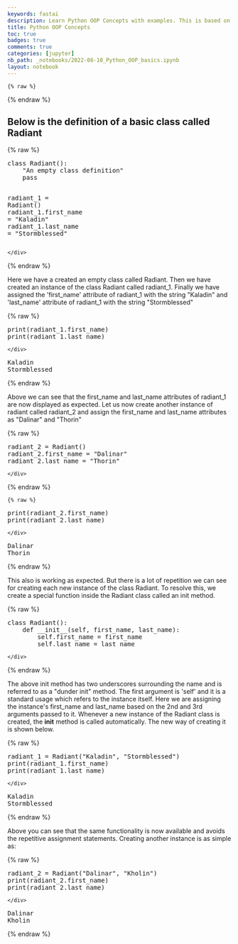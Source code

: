 ```yaml
---
keywords: fastai
description: Learn Python OOP Concepts with examples. This is based on the wonderful YouTube playlist by Corey Schafer:  https://coreyms.com/development/python/python-oop-tutorials-complete-series
title: Python OOP Concepts
toc: true 
badges: true
comments: true
categories: [jupyter]
nb_path: _notebooks/2022-08-10_Python_OOP_basics.ipynb
layout: notebook
---
```


<!--
#################################################
### THIS FILE WAS AUTOGENERATED! DO NOT EDIT! ###
#################################################
# file to edit: _notebooks/2022-08-10_Python_OOP_basics.ipynb
-->

<div class="container" id="notebook-container">
        
    {% raw %}
    
<div class="cell border-box-sizing code_cell rendered">

</div>
    {% endraw %}

<div class="cell border-box-sizing text_cell rendered"><div class="inner_cell">
<div class="text_cell_render border-box-sizing rendered_html">
<h2 id="Below-is-the-definition-of-a-basic-class-called-Radiant">Below is the definition of a basic class called Radiant<a class="anchor-link" href="#Below-is-the-definition-of-a-basic-class-called-Radiant"> </a></h2>
</div>
</div>
</div>
    {% raw %}
    
<div class="cell border-box-sizing code_cell rendered">
<div class="input">

<div class="inner_cell">
    <div class="input_area">
<div class=" highlight hl-ipython3"><pre><span></span><span class="k">class</span> <span class="nc">Radiant</span><span class="p">():</span>
    <span class="s2">&quot;An empty class definition&quot;</span>
    <span class="k">pass</span>

<span class="n">radiant_1</span> <span class="o">=</span> <span class="n">Radiant</span><span class="p">()</span>
<span class="n">radiant_1</span><span class="o">.</span><span class="n">first_name</span> <span class="o">=</span> <span class="s2">&quot;Kaladin&quot;</span>
<span class="n">radiant_1</span><span class="o">.</span><span class="n">last_name</span> <span class="o">=</span> <span class="s2">&quot;Stormblessed&quot;</span>
</pre></div>

    </div>
</div>
</div>

</div>
    {% endraw %}

<div class="cell border-box-sizing text_cell rendered"><div class="inner_cell">
<div class="text_cell_render border-box-sizing rendered_html">
<p>Here we have a created an empty class called Radiant. Then we have created an instance of the class Radiant called radiant_1. Finally we have assigned the 'first_name' attribute of radiant_1 with the string "Kaladin" and 'last_name' attribute of radiant_1 with the string "Stormblessed"</p>

</div>
</div>
</div>
    {% raw %}
    
<div class="cell border-box-sizing code_cell rendered">
<div class="input">

<div class="inner_cell">
    <div class="input_area">
<div class=" highlight hl-ipython3"><pre><span></span><span class="nb">print</span><span class="p">(</span><span class="n">radiant_1</span><span class="o">.</span><span class="n">first_name</span><span class="p">)</span>
<span class="nb">print</span><span class="p">(</span><span class="n">radiant_1</span><span class="o">.</span><span class="n">last_name</span><span class="p">)</span>
</pre></div>

    </div>
</div>
</div>

<div class="output_wrapper">
<div class="output">

<div class="output_area">

<div class="output_subarea output_stream output_stdout output_text">
<pre>Kaladin
Stormblessed
</pre>
</div>
</div>

</div>
</div>

</div>
    {% endraw %}

<div class="cell border-box-sizing text_cell rendered"><div class="inner_cell">
<div class="text_cell_render border-box-sizing rendered_html">
<p>Above we can see that the first_name and last_name attributes of radiant_1 are now displayed as expected. Let us now create another instance of radiant called radiant_2 and assign the first_name and last_name attributes as "Dalinar" and "Thorin"</p>

</div>
</div>
</div>
    {% raw %}
    
<div class="cell border-box-sizing code_cell rendered">
<div class="input">

<div class="inner_cell">
    <div class="input_area">
<div class=" highlight hl-ipython3"><pre><span></span><span class="n">radiant_2</span> <span class="o">=</span> <span class="n">Radiant</span><span class="p">()</span>
<span class="n">radiant_2</span><span class="o">.</span><span class="n">first_name</span> <span class="o">=</span> <span class="s2">&quot;Dalinar&quot;</span>
<span class="n">radiant_2</span><span class="o">.</span><span class="n">last_name</span> <span class="o">=</span> <span class="s2">&quot;Thorin&quot;</span>
</pre></div>

    </div>
</div>
</div>

</div>
    {% endraw %}

    {% raw %}
    
<div class="cell border-box-sizing code_cell rendered">
<div class="input">

<div class="inner_cell">
    <div class="input_area">
<div class=" highlight hl-ipython3"><pre><span></span><span class="nb">print</span><span class="p">(</span><span class="n">radiant_2</span><span class="o">.</span><span class="n">first_name</span><span class="p">)</span>
<span class="nb">print</span><span class="p">(</span><span class="n">radiant_2</span><span class="o">.</span><span class="n">last_name</span><span class="p">)</span>
</pre></div>

    </div>
</div>
</div>

<div class="output_wrapper">
<div class="output">

<div class="output_area">

<div class="output_subarea output_stream output_stdout output_text">
<pre>Dalinar
Thorin
</pre>
</div>
</div>

</div>
</div>

</div>
    {% endraw %}

<div class="cell border-box-sizing text_cell rendered"><div class="inner_cell">
<div class="text_cell_render border-box-sizing rendered_html">
<p>This also is working as expected. But there is a lot of repetition we can see for creating each new instance of the class Radiant. To resolve this, we create a special function inside the Radiant class called an init method.</p>

</div>
</div>
</div>
    {% raw %}
    
<div class="cell border-box-sizing code_cell rendered">
<div class="input">

<div class="inner_cell">
    <div class="input_area">
<div class=" highlight hl-ipython3"><pre><span></span><span class="k">class</span> <span class="nc">Radiant</span><span class="p">():</span>
    <span class="k">def</span> <span class="fm">__init__</span><span class="p">(</span><span class="bp">self</span><span class="p">,</span> <span class="n">first_name</span><span class="p">,</span> <span class="n">last_name</span><span class="p">):</span>
        <span class="bp">self</span><span class="o">.</span><span class="n">first_name</span> <span class="o">=</span> <span class="n">first_name</span>
        <span class="bp">self</span><span class="o">.</span><span class="n">last_name</span> <span class="o">=</span> <span class="n">last_name</span>
</pre></div>

    </div>
</div>
</div>

</div>
    {% endraw %}

<div class="cell border-box-sizing text_cell rendered"><div class="inner_cell">
<div class="text_cell_render border-box-sizing rendered_html">
<p>The above init method has two underscores surrounding the name and is referred to as a "dunder init" method. The first argument is 'self' and it is a standard usage which refers to the instance itself. Here we are assigning the instance's first_name and last_name based on the 2nd and 3rd arguments passed to it. Whenever a new instance of the Radiant class is created, the <strong>init</strong> method is called automatically. The new way of creating it is shown below.</p>

</div>
</div>
</div>
    {% raw %}
    
<div class="cell border-box-sizing code_cell rendered">
<div class="input">

<div class="inner_cell">
    <div class="input_area">
<div class=" highlight hl-ipython3"><pre><span></span><span class="n">radiant_1</span> <span class="o">=</span> <span class="n">Radiant</span><span class="p">(</span><span class="s2">&quot;Kaladin&quot;</span><span class="p">,</span> <span class="s2">&quot;Stormblessed&quot;</span><span class="p">)</span>
<span class="nb">print</span><span class="p">(</span><span class="n">radiant_1</span><span class="o">.</span><span class="n">first_name</span><span class="p">)</span>
<span class="nb">print</span><span class="p">(</span><span class="n">radiant_1</span><span class="o">.</span><span class="n">last_name</span><span class="p">)</span>
</pre></div>

    </div>
</div>
</div>

<div class="output_wrapper">
<div class="output">

<div class="output_area">

<div class="output_subarea output_stream output_stdout output_text">
<pre>Kaladin
Stormblessed
</pre>
</div>
</div>

</div>
</div>

</div>
    {% endraw %}

<div class="cell border-box-sizing text_cell rendered"><div class="inner_cell">
<div class="text_cell_render border-box-sizing rendered_html">
<p>Above you can see that the same functionality is now available and avoids the repetitive assignment statements. Creating another instance is as simple as:</p>

</div>
</div>
</div>
    {% raw %}
    
<div class="cell border-box-sizing code_cell rendered">
<div class="input">

<div class="inner_cell">
    <div class="input_area">
<div class=" highlight hl-ipython3"><pre><span></span><span class="n">radiant_2</span> <span class="o">=</span> <span class="n">Radiant</span><span class="p">(</span><span class="s2">&quot;Dalinar&quot;</span><span class="p">,</span> <span class="s2">&quot;Kholin&quot;</span><span class="p">)</span>
<span class="nb">print</span><span class="p">(</span><span class="n">radiant_2</span><span class="o">.</span><span class="n">first_name</span><span class="p">)</span>
<span class="nb">print</span><span class="p">(</span><span class="n">radiant_2</span><span class="o">.</span><span class="n">last_name</span><span class="p">)</span>
</pre></div>

    </div>
</div>
</div>

<div class="output_wrapper">
<div class="output">

<div class="output_area">

<div class="output_subarea output_stream output_stdout output_text">
<pre>Dalinar
Kholin
</pre>
</div>
</div>

</div>
</div>

</div>
    {% endraw %}

<div class="cell border-box-sizing text_cell rendered"><div class="inner_cell">
<div class="text_cell_render border-box-sizing rendered_html">

</div>
</div>
</div>
</div>
 

